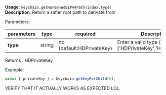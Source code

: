 **Usage**: `keychain.getHardenedBIP44Path(index,type)`    
**Description**: Return a safier root path to derivate from

Parameters: 

| parameters        | type        | required                  | Description                                                                                             |  
|-------------------|-------------|---------------------------| -------------------------------------------------|
| **type**          | string      | no (default:HDPrivateKey) | Enter a valid type (one of: ['HDPrivateKey','HDPublicKey']) |

Returns : HDPrivateKey

Example: 
```js
const { privateKey } = keychain.getKeyForChild(0);
```


VERIFY THAT IT ACTUALLY WORKS AS EXPECTED LOL.
